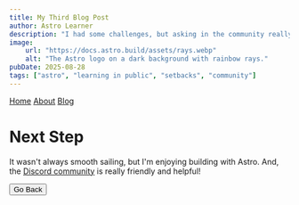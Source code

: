 ```yaml
---
title: My Third Blog Post
author: Astro Learner
description: "I had some challenges, but asking in the community really helped!"
image:
    url: "https://docs.astro.build/assets/rays.webp"
    alt: "The Astro logo on a dark background with rainbow rays."
pubDate: 2025-08-28
tags: ["astro", "learning in public", "setbacks", "community"]
---
```

[Home](/) [About](/about) [Blog](/blog)
# Next Step
It wasn't always smooth sailing, but I'm enjoying building with Astro. And, the [Discord community](https://astro.build/chat) is really friendly and helpful!

<button onclick="history.back()">Go Back</button>
